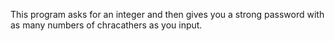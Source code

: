 This program asks for an integer and then gives you a strong password with as many numbers of chracathers as you input.

